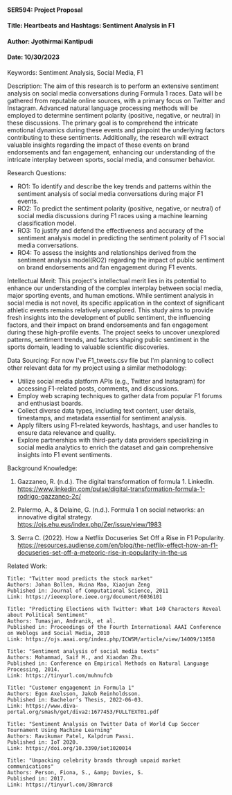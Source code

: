 #### SER594: Project Proposal
#### Title: Heartbeats and Hashtags: Sentiment Analysis in F1
#### Author: Jyothirmai Kantipudi
#### Date: 10/30/2023

Keywords: Sentiment Analysis, Social Media, F1

Description:
The aim of this research is to perform an extensive sentiment analysis on social media conversations during Formula 1 races. Data will be gathered from reputable online sources, with a primary focus on Twitter and Instagram. Advanced natural language processing methods will be employed to determine sentiment polarity (positive, negative, or neutral) in these discussions. The primary goal is to comprehend the intricate emotional dynamics during these events and pinpoint the underlying factors contributing to these sentiments. Additionally, the research will extract valuable insights regarding the impact of these events on brand endorsements and fan engagement, enhancing our understanding of the intricate interplay between sports, social media, and consumer behavior.

Research Questions:
   - RO1: To identify and describe the key trends and patterns within the sentiment analysis of social media conversations during major F1 events.
   - RO2: To predict the sentiment polarity (positive, negative, or neutral) of social media discussions during F1 races using a machine learning classification model.
   - RO3: To justify and defend the effectiveness and accuracy of the sentiment analysis model in predicting the sentiment polarity of F1 social media conversations.
   - RO4: To assess the insights and relationships derived from the sentiment analysis model(RO2) regarding the impact of public sentiment on brand endorsements and fan engagement during F1 events.

Intellectual Merit:
This project's intellectual merit lies in its potential to enhance our understanding of the complex interplay between social media, major sporting events, and human emotions. While sentiment analysis in social media is not novel, its specific application in the context of significant athletic events remains relatively unexplored. This study aims to provide fresh insights into the development of public sentiment, the influencing factors, and their impact on brand endorsements and fan engagement during these high-profile events. The project seeks to uncover unexplored patterns, sentiment trends, and factors shaping public sentiment in the sports domain, leading to valuable scientific discoveries.


Data Sourcing:
For now I've F1_tweets.csv file but I'm planning to collect other relevant data for my project using a similar methodology:
   - Utilize social media platform APIs (e.g., Twitter and Instagram) for accessing F1-related posts, comments, and discussions.
   - Employ web scraping techniques to gather data from popular F1 forums and enthusiast boards.
   - Collect diverse data types, including text content, user details, timestamps, and metadata essential for sentiment analysis.
   - Apply filters using F1-related keywords, hashtags, and user handles to ensure data relevance and quality.
   - Explore partnerships with third-party data providers specializing in social media analytics to enrich the dataset and gain comprehensive insights into F1 event sentiments.


Background Knowledge:

1. Gazzaneo, R. (n.d.). The digital transformation of formula 1. LinkedIn. https://www.linkedin.com/pulse/digital-transformation-formula-1-rodrigo-gazzaneo-2c/ 

2. Palermo, A., &amp; Delaine, G. (n.d.). Formula 1 on social networks: an innovative digital strategy. https://ojs.ehu.eus/index.php/Zer/issue/view/1983 

3. Serra C. (2022). How a Netflix Docuseries Set Off a Rise in F1 Popularity. https://resources.audiense.com/en/blog/the-netflix-effect-how-an-f1-docuseries-set-off-a-meteoric-rise-in-popularity-in-the-us 


Related Work: 

    Title: "Twitter mood predicts the stock market"
    Authors: Johan Bollen, Huina Mao, Xiaojun Zeng
    Published in: Journal of Computational Science, 2011
    Link: https://ieeexplore.ieee.org/document/6036101

    Title: "Predicting Elections with Twitter: What 140 Characters Reveal about Political Sentiment"
    Authors: Tumasjan, Andranik, et al.
    Published in: Proceedings of the Fourth International AAAI Conference on Weblogs and Social Media, 2010
    Link: https://ojs.aaai.org/index.php/ICWSM/article/view/14009/13858

    Title: "Sentiment analysis of social media texts"
    Authors: Mohammad, Saif M., and Xiaodan Zhu.
    Published in: Conference on Empirical Methods on Natural Language Processing, 2014.
    Link: https://tinyurl.com/muhnufcb

    Title: "Customer engagement in Formula 1"
    Authors: Egon Axelsson, Jakob Reinholdsson.
    Published in: Bachelor’s Thesis, 2022-06-03.
    Link: https://www.diva-portal.org/smash/get/diva2:1677453/FULLTEXT01.pdf

    Title: "Sentiment Analysis on Twitter Data of World Cup Soccer Tournament Using Machine Learning"
    Authors: Ravikumar Patel, Kalpdrum Passi.
    Published in: IoT 2020.
    Link: https://doi.org/10.3390/iot1020014

    Title: "Unpacking celebrity brands through unpaid market communications"
    Authors: Person, Fiona, S., &amp; Davies, S. 
    Published in: 2017.
    Link: https://tinyurl.com/38mrarc8

